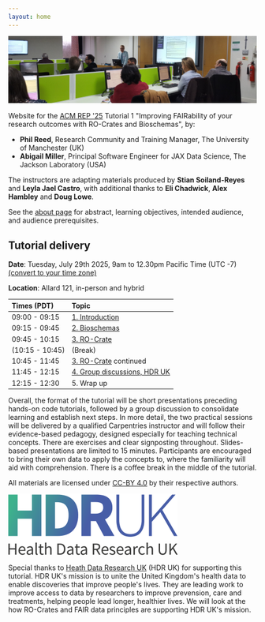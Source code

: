 ```yaml
---
layout: home
---
```

![Photo of Phil teaching in a computer cluster](images/phil-teaching.jpg)

Website for the [ACM REP '25](https://acm-rep.github.io/2025/) Tutorial 1 "Improving FAIRability of your research outcomes with RO-Crates and Bioschemas", by:

- **Phil Reed**, Research Community and Training Manager, The University of Manchester (UK)
- **Abigail Miller**, Principal Software Engineer for JAX Data Science, The Jackson Laboratory (USA)

The instructors are adapting materials produced by **Stian Soiland-Reyes** and **Leyla Jael Castro**, with additional thanks to **Eli Chadwick**, **Alex Hambley** and **Doug Lowe**.

See the [about page](about) for abstract, learning objectives, intended audience, and audience prerequisites.

## Tutorial delivery

**Date**: Tuesday, July 29th 2025, 9am to 12.30pm Pacific Time (UTC -7) [(convert to your time zone)](https://www.timeanddate.com/worldclock/converter.html?iso=20250729T160000&p1=256)

**Location**: Allard 121, in-person and hybrid

| Times (PDT)     | Topic                                        |
|:----------------|:---------------------------------------------|
| 09:00 - 09:15   | [1. Introduction](1_introduction)            |
| 09:15 - 09:45   | [2. Bioschemas](2_bioschemas)                |
| 09:45 - 10:15   | [3. RO-Crate](3_ro-crate)                    |
| (10:15 - 10:45) | (Break)                                      |
| 10:45 - 11:45   | [3. RO-Crate](3_ro-crate) continued          |
| 11:45 - 12:15   | [4. Group discussions, HDR UK](4_discussion) |
| 12:15 - 12:30   | 5. Wrap up                                   |



Overall, the format of the tutorial will be short presentations preceding hands-on code tutorials, followed by a group discussion to consolidate learning and establish next steps. 
In more detail, the two practical sessions will be delivered by a qualified Carpentries instructor and will follow their evidence-based pedagogy, designed especially for teaching technical concepts. 
There are exercises and clear signposting throughout. 
Slides-based presentations are limited to 15 minutes. 
Participants are encouraged to bring their own data to apply the concepts to, where the familiarity will aid with comprehension. 
There is a coffee break in the middle of the tutorial.    

All materials are licensed under [CC-BY 4.0](https://creativecommons.org/licenses/by-sa/4.0/) by their respective authors.

![HDR UK logo](images/hdr-uk-logo.svg)

Special thanks to [Heath Data Research UK](https://www.hdruk.ac.uk/) (HDR UK) for supporting this tutorial.
HDR UK's mission is to unite the United Kingdom's health data to enable discoveries that improve people's lives. 
They are leading work to improve access to data by researchers to improve prevension, care and treatments, helping people lead longer, healthier lives. 
We will look at the how RO-Crates and FAIR data principles are supporting HDR UK's mission.
